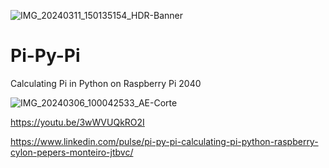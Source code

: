 ![IMG_20240311_150135154_HDR-Banner](https://github.com/Montecri/Pi-Py-Pi/assets/38574378/1916c11f-16c1-4d5f-8d39-da53856891ba)

# Pi-Py-Pi
Calculating Pi in Python on Raspberry Pi 2040

![IMG_20240306_100042533_AE-Corte](https://github.com/Montecri/Pi-Py-Pi/assets/38574378/669daa78-eaf2-4827-9cbf-8578528c9e39)

https://youtu.be/3wWVUQkRO2I

https://www.linkedin.com/pulse/pi-py-pi-calculating-pi-python-raspberry-cylon-pepers-monteiro-jtbvc/
